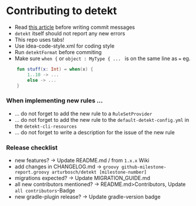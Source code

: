 # Contributing to detekt

- Read [this article](https://chris.beams.io/posts/git-commit/) before writing commit messages
- `detekt` itself should not report any new errors
- This repo uses tabs!
- Use idea-code-style.xml for coding style 
- Run `detektFormat` before commiting
- Make sure `when {` or `object : MyType { ... ` is on the same line as `=` eg. 
```kotlin
    fun stuff(x: Int) = when(x) {
        1..10 -> ...
        else -> ...
    }
```

### When implementing new rules ...

- ... do not forget to add the new rule to a `RuleSetProvider`
- ... do not forget to add the new rule to the `default-detekt-config.yml` in the `detekt-cli-resources`
- ... do not forget to write a description for the issue of the new rule

### Release checklist

- new features? -> Update README.md / from `1.x.x` Wiki
- add changes in CHANGELOG.md -> `groovy github-milestone-report.groovy arturbosch/detekt [milestone-number]`
- migrations expected? -> Update MIGRATION_GUIDE.md
- all new contributors mentioned? -> README.md>Contributors, Update `all contributors`-Badge
- new gradle-plugin release? -> Update gradle-version badge
